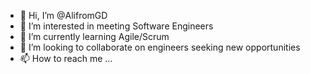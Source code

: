- 👋 Hi, I’m @AlifromGD
- 👀 I’m interested in meeting Software Engineers
- 🌱 I’m currently learning Agile/Scrum
- 💞️ I’m looking to collaborate on engineers seeking new opportunities
- 📫 How to reach me ...

<!---
AlifromGD/AlifromGD is a ✨ special ✨ repository because its `README.md` (this file) appears on your GitHub profile.
You can click the Preview link to take a look at your changes.
--->
